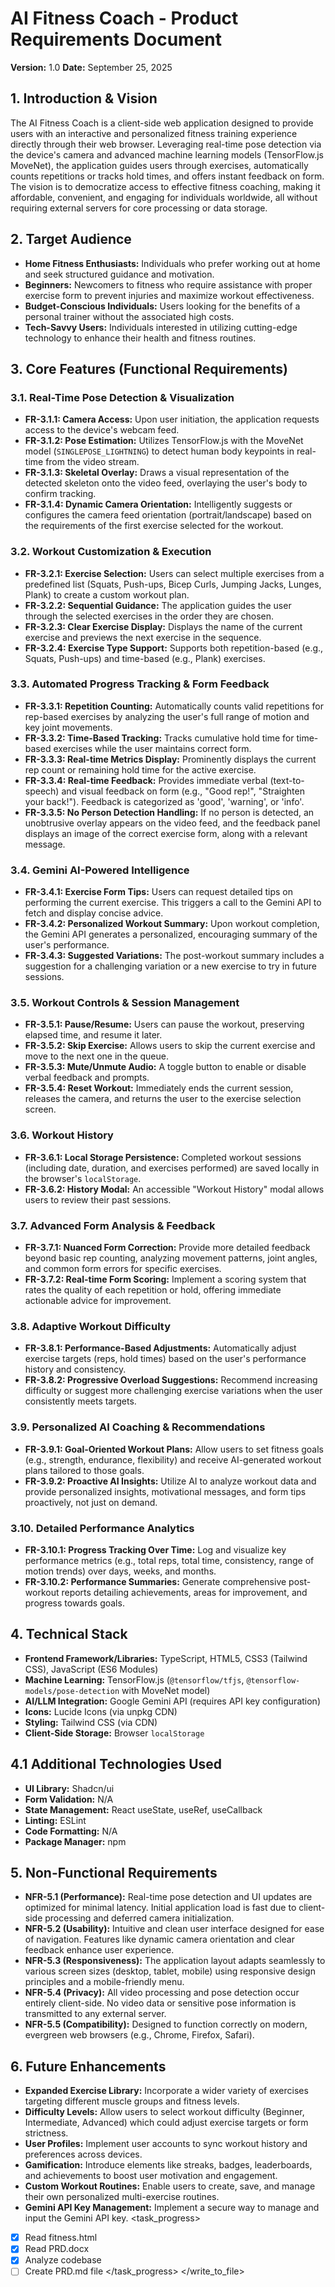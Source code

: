 # AI Fitness Coach - Product Requirements Document

**Version:** 1.0
**Date:** September 25, 2025

## 1. Introduction & Vision

The AI Fitness Coach is a client-side web application designed to provide users with an interactive and personalized fitness training experience directly through their web browser. Leveraging real-time pose detection via the device's camera and advanced machine learning models (TensorFlow.js MoveNet), the application guides users through exercises, automatically counts repetitions or tracks hold times, and offers instant feedback on form. The vision is to democratize access to effective fitness coaching, making it affordable, convenient, and engaging for individuals worldwide, all without requiring external servers for core processing or data storage.

## 2. Target Audience

*   **Home Fitness Enthusiasts:** Individuals who prefer working out at home and seek structured guidance and motivation.
*   **Beginners:** Newcomers to fitness who require assistance with proper exercise form to prevent injuries and maximize workout effectiveness.
*   **Budget-Conscious Individuals:** Users looking for the benefits of a personal trainer without the associated high costs.
*   **Tech-Savvy Users:** Individuals interested in utilizing cutting-edge technology to enhance their health and fitness routines.

## 3. Core Features (Functional Requirements)

### 3.1. Real-Time Pose Detection & Visualization

*   **FR-3.1.1: Camera Access:** Upon user initiation, the application requests access to the device's webcam feed.
*   **FR-3.1.2: Pose Estimation:** Utilizes TensorFlow.js with the MoveNet model (`SINGLEPOSE_LIGHTNING`) to detect human body keypoints in real-time from the video stream.
*   **FR-3.1.3: Skeletal Overlay:** Draws a visual representation of the detected skeleton onto the video feed, overlaying the user's body to confirm tracking.
*   **FR-3.1.4: Dynamic Camera Orientation:** Intelligently suggests or configures the camera feed orientation (portrait/landscape) based on the requirements of the first exercise selected for the workout.

### 3.2. Workout Customization & Execution

*   **FR-3.2.1: Exercise Selection:** Users can select multiple exercises from a predefined list (Squats, Push-ups, Bicep Curls, Jumping Jacks, Lunges, Plank) to create a custom workout plan.
*   **FR-3.2.2: Sequential Guidance:** The application guides the user through the selected exercises in the order they are chosen.
*   **FR-3.2.3: Clear Exercise Display:** Displays the name of the current exercise and previews the next exercise in the sequence.
*   **FR-3.2.4: Exercise Type Support:** Supports both repetition-based (e.g., Squats, Push-ups) and time-based (e.g., Plank) exercises.

### 3.3. Automated Progress Tracking & Form Feedback

*   **FR-3.3.1: Repetition Counting:** Automatically counts valid repetitions for rep-based exercises by analyzing the user's full range of motion and key joint movements.
*   **FR-3.3.2: Time-Based Tracking:** Tracks cumulative hold time for time-based exercises while the user maintains correct form.
*   **FR-3.3.3: Real-time Metrics Display:** Prominently displays the current rep count or remaining hold time for the active exercise.
*   **FR-3.3.4: Real-time Feedback:** Provides immediate verbal (text-to-speech) and visual feedback on form (e.g., "Good rep!", "Straighten your back!"). Feedback is categorized as 'good', 'warning', or 'info'.
*   **FR-3.3.5: No Person Detection Handling:** If no person is detected, an unobtrusive overlay appears on the video feed, and the feedback panel displays an image of the correct exercise form, along with a relevant message.

### 3.4. Gemini AI-Powered Intelligence

*   **FR-3.4.1: Exercise Form Tips:** Users can request detailed tips on performing the current exercise. This triggers a call to the Gemini API to fetch and display concise advice.
*   **FR-3.4.2: Personalized Workout Summary:** Upon workout completion, the Gemini API generates a personalized, encouraging summary of the user's performance.
*   **FR-3.4.3: Suggested Variations:** The post-workout summary includes a suggestion for a challenging variation or a new exercise to try in future sessions.

### 3.5. Workout Controls & Session Management

*   **FR-3.5.1: Pause/Resume:** Users can pause the workout, preserving elapsed time, and resume it later.
*   **FR-3.5.2: Skip Exercise:** Allows users to skip the current exercise and move to the next one in the queue.
*   **FR-3.5.3: Mute/Unmute Audio:** A toggle button to enable or disable verbal feedback and prompts.
*   **FR-3.5.4: Reset Workout:** Immediately ends the current session, releases the camera, and returns the user to the exercise selection screen.

### 3.6. Workout History

*   **FR-3.6.1: Local Storage Persistence:** Completed workout sessions (including date, duration, and exercises performed) are saved locally in the browser's `localStorage`.
*   **FR-3.6.2: History Modal:** An accessible "Workout History" modal allows users to review their past sessions.

### 3.7. Advanced Form Analysis & Feedback

*   **FR-3.7.1: Nuanced Form Correction:** Provide more detailed feedback beyond basic rep counting, analyzing movement patterns, joint angles, and common form errors for specific exercises.
*   **FR-3.7.2: Real-time Form Scoring:** Implement a scoring system that rates the quality of each repetition or hold, offering immediate actionable advice for improvement.

### 3.8. Adaptive Workout Difficulty

*   **FR-3.8.1: Performance-Based Adjustments:** Automatically adjust exercise targets (reps, hold times) based on the user's performance history and consistency.
*   **FR-3.8.2: Progressive Overload Suggestions:** Recommend increasing difficulty or suggest more challenging exercise variations when the user consistently meets targets.

### 3.9. Personalized AI Coaching & Recommendations

*   **FR-3.9.1: Goal-Oriented Workout Plans:** Allow users to set fitness goals (e.g., strength, endurance, flexibility) and receive AI-generated workout plans tailored to those goals.
*   **FR-3.9.2: Proactive AI Insights:** Utilize AI to analyze workout data and provide personalized insights, motivational messages, and form tips proactively, not just on demand.

### 3.10. Detailed Performance Analytics

*   **FR-3.10.1: Progress Tracking Over Time:** Log and visualize key performance metrics (e.g., total reps, total time, consistency, range of motion trends) over days, weeks, and months.
*   **FR-3.10.2: Performance Summaries:** Generate comprehensive post-workout reports detailing achievements, areas for improvement, and progress towards goals.

## 4. Technical Stack

*   **Frontend Framework/Libraries:** TypeScript, HTML5, CSS3 (Tailwind CSS), JavaScript (ES6 Modules)
*   **Machine Learning:** TensorFlow.js (`@tensorflow/tfjs`, `@tensorflow-models/pose-detection` with MoveNet model)
*   **AI/LLM Integration:** Google Gemini API (requires API key configuration)
*   **Icons:** Lucide Icons (via unpkg CDN)
*   **Styling:** Tailwind CSS (via CDN)
*   **Client-Side Storage:** Browser `localStorage`

## 4.1 Additional Technologies Used

*   **UI Library:** Shadcn/ui
*   **Form Validation:** N/A
*   **State Management:** React useState, useRef, useCallback
*   **Linting:** ESLint
*   **Code Formatting:** N/A
*   **Package Manager:** npm

## 5. Non-Functional Requirements

*   **NFR-5.1 (Performance):** Real-time pose detection and UI updates are optimized for minimal latency. Initial application load is fast due to client-side processing and deferred camera initialization.
*   **NFR-5.2 (Usability):** Intuitive and clean user interface designed for ease of navigation. Features like dynamic camera orientation and clear feedback enhance user experience.
*   **NFR-5.3 (Responsiveness):** The application layout adapts seamlessly to various screen sizes (desktop, tablet, mobile) using responsive design principles and a mobile-friendly menu.
*   **NFR-5.4 (Privacy):** All video processing and pose detection occur entirely client-side. No video data or sensitive pose information is transmitted to any external server.
*   **NFR-5.5 (Compatibility):** Designed to function correctly on modern, evergreen web browsers (e.g., Chrome, Firefox, Safari).

## 6. Future Enhancements

*   **Expanded Exercise Library:** Incorporate a wider variety of exercises targeting different muscle groups and fitness levels.
*   **Difficulty Levels:** Allow users to select workout difficulty (Beginner, Intermediate, Advanced) which could adjust exercise targets or form strictness.
*   **User Profiles:** Implement user accounts to sync workout history and preferences across devices.
*   **Gamification:** Introduce elements like streaks, badges, leaderboards, and achievements to boost user motivation and engagement.
*   **Custom Workout Routines:** Enable users to create, save, and manage their own personalized multi-exercise routines.
*   **Gemini API Key Management:** Implement a secure way to manage and input the Gemini API key.
<task_progress>
- [x] Read fitness.html
- [x] Read PRD.docx
- [x] Analyze codebase
- [ ] Create PRD.md file
</task_progress>
</write_to_file>
